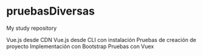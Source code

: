 # pruebasDiversas
My study repository

Vue.js desde CDN
Vue.js desde CLI con instalación
Pruebas de creación de proyecto
Implementación con Bootstrap
Pruebas con Vuex


